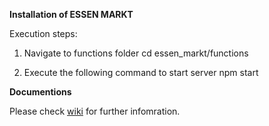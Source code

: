 **Installation of ESSEN MARKT**

Execution steps:
 1. Navigate to functions folder
        cd essen_markt/functions

 2. Execute the following command to start server
        npm start

**Documentions**

Please check [wiki](https://gitlab.iue.fh-kiel.de/seamdass/Essen-Markt-PM102-WS1718/wikis/home) for further infomration. 